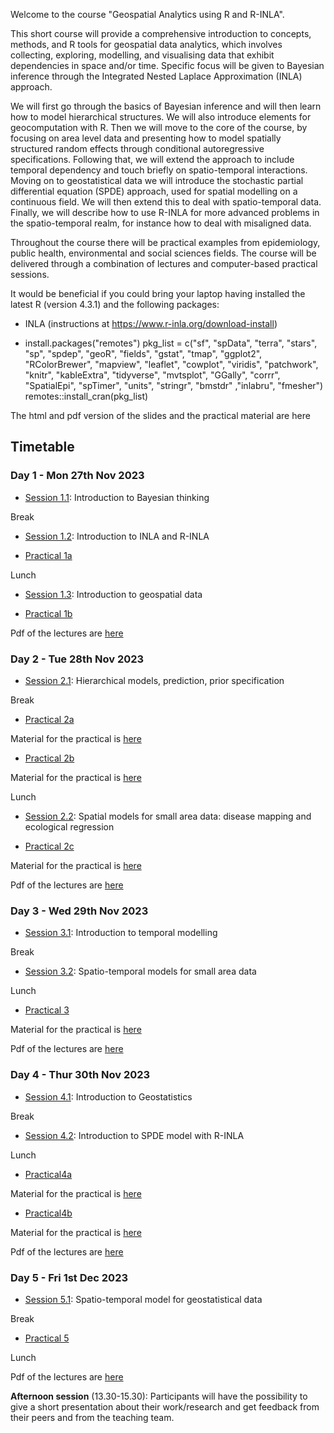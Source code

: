 Welcome to the course "Geospatial Analytics using R and R-INLA".

 This short course will provide a comprehensive introduction to concepts, methods, and R tools for geospatial data analytics, which involves collecting, exploring, modelling, and visualising data that exhibit dependencies in space and/or time. Specific focus will be given to Bayesian inference through the Integrated Nested Laplace Approximation (INLA) approach. 
 
We will first go through the basics of Bayesian inference and will then learn how to model hierarchical structures. We will also introduce elements for geocomputation with R. Then we will move to the core of the course, by focusing on area level data and presenting how to model spatially structured random effects through conditional autoregressive specifications.  Following that, we will extend the approach to include temporal dependency and touch briefly on spatio-temporal interactions. Moving on to geostatistical data we will introduce the stochastic partial differential equation (SPDE) approach, used for spatial modelling on a continuous field. We will then extend this to deal with spatio-temporal data. Finally, we will describe how to use R-INLA for more advanced problems in the spatio-temporal realm, for instance how to deal with misaligned data. 

Throughout the course there will be practical examples from epidemiology, public health, environmental and social sciences fields. The course will be delivered through a combination of lectures and computer-based practical sessions.

It would be beneficial if you could bring your laptop having installed the latest R (version 4.3.1) and the following packages:

- INLA (instructions at https://www.r-inla.org/download-install)

- install.packages("remotes")
pkg_list = c("sf", "spData", "terra", "stars", "sp", "spdep", "geoR", "fields", "gstat", "tmap", "ggplot2", "RColorBrewer", "mapview", "leaflet", "cowplot", "viridis", "patchwork", "knitr", "kableExtra", "tidyverse", "mvtsplot", "GGally", "corrr", "SpatialEpi", "spTimer", "units", "stringr", "bmstdr" ,"inlabru", "fmesher")
remotes::install_cran(pkg_list)


The html and pdf version of the slides and the practical material are here

## Timetable
### Day 1 - Mon 27th Nov 2023

- [Session 1.1](Session1.1): Introduction to Bayesian thinking

Break

- [Session 1.2](Session1.2): Introduction to INLA and R-INLA 

- [Practical 1a](Practical1a)

Lunch

- [Session 1.3](Session1.3): Introduction to  geospatial data 

- [Practical 1b](Practical1b)


Pdf of the lectures are [here](Pdfs/Day1.zip)

### Day 2 - Tue 28th Nov 2023

- [Session 2.1](Session2.1): Hierarchical models, prediction, prior specification

Break

- [Practical 2a](Practical2a)

Material for the practical is [here](Practicals/Practical2a.zip)

- [Practical 2b](Practical2b)

Material for the practical is [here](Practicals/Practical2b.zip)

Lunch

- [Session 2.2](Session2.2): Spatial models for small area data: disease mapping and ecological regression

- [Practical 2c](Practical2c)

Material for the practical is [here](Practicals/Practical2c.zip)

Pdf of the lectures are [here](Pdfs/DPracticsaay2.zip)


### Day 3 - Wed 29th Nov 2023

- [Session 3.1](Session3.1):  Introduction to temporal modelling

Break

- [Session 3.2](Session3.2): Spatio-temporal models for small area data

Lunch

- [Practical 3](Practical3)

Material for the practical is [here](Practicals/Practical3.zip)


Pdf of the lectures are [here](Pdfs/day3.zip)


### Day 4 - Thur 30th Nov 2023

- [Session 4.1](Session4.1): Introduction to Geostatistics  

Break

- [Session 4.2](Session4.2): Introduction to SPDE model with R-INLA

Lunch

- [Practical4a](Practical4a)

Material for the practical is [here](Practicals/Practical4a.zip)

- [Practical4b](Practical4b)

Material for the practical is [here](Practicals/temperature.croatia.RData)

Pdf of the lectures are [here](Pdfs/day4.zip)

### Day 5 - Fri 1st Dec 2023

- [Session 5.1](Session5.1): Spatio-temporal model for geostatistical data

Break

- [Practical 5](Practical5)

Lunch

Pdf of the lectures are [here](Pdfs/day5.zip)


**Afternoon session** (13.30-15.30): Participants will have the possibility to give a short presentation about their work/research and get feedback from their peers and from the teaching team.


